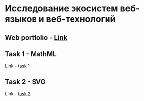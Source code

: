 # Исследование экосистем веб-языков и веб-технологий

## Web portfolio - [Link](https://777dreammaster.github.io/Web-Technologies)

## Task 1 - MathML 
Link - [task 1](https://777dreammaster.github.io/Web-Technologies/XSL/Task-1/math.xml)
## Task 2 - SVG 
Link - [task 2](https://777dreammaster.github.io/Web-Technologies/XSL/Task-2/svg.xml)